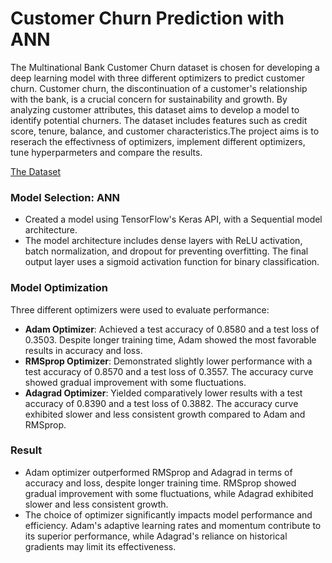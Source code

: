 # Customer Churn Prediction with ANN
The Multinational Bank Customer Churn dataset is chosen for developing a deep learning model with three different optimizers to predict customer churn. Customer churn, the discontinuation of a customer's relationship with the bank, is a crucial concern for sustainability and growth. By analyzing customer attributes, this dataset aims to develop a model to identify potential churners. The dataset includes features such as credit score, tenure, balance, and customer characteristics.The project aims is to reserach the effectivness of optimizers, implement different optimizers, tune hyperparmeters and compare the results.

[The Dataset](https://github.com/dhvanisoni/Customer-Churn-Prediction-with-three-different-State-of-the-art-optimizers/blob/main/Customer_churn.csv)


### Model Selection: ANN
- Created a model using TensorFlow's Keras API, with a Sequential model architecture.
- The model architecture includes dense layers with ReLU activation, batch normalization, and dropout for preventing overfitting. The final output layer uses a sigmoid activation function for binary classification.

### Model Optimization
Three different optimizers were used to evaluate performance:
- **Adam Optimizer**: Achieved a test accuracy of 0.8580 and a test loss of 0.3503. Despite longer training time, Adam showed the most favorable results in accuracy and loss.
- **RMSprop Optimizer**: Demonstrated slightly lower performance with a test accuracy of 0.8570 and a test loss of 0.3557. The accuracy curve showed gradual improvement with some fluctuations.
- **Adagrad Optimizer**: Yielded comparatively lower results with a test accuracy of 0.8390 and a test loss of 0.3882. The accuracy curve exhibited slower and less consistent growth compared to Adam and RMSprop.

### Result
- Adam optimizer outperformed RMSprop and Adagrad in terms of accuracy and loss, despite longer training time. RMSprop showed gradual improvement with some fluctuations, while Adagrad exhibited slower and less consistent growth.
- The choice of optimizer significantly impacts model performance and efficiency. Adam's adaptive learning rates and momentum contribute to its superior performance, while Adagrad's reliance on historical gradients may limit its effectiveness.
  
